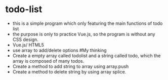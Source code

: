 # todo-list
- this is a simple program which only featuring the main functions of todo list
- the purpose is only to practice Vue.js, so the program is without any CSS design.
- Vue.js/ HTML5 
- use array to add/delete options
#My thinking
- Create a empty array called todolist and a string called todo, which the array is composed of many todos.
- Create a method to add string to array using array.push
- Create a method to delete string by using array splice.
